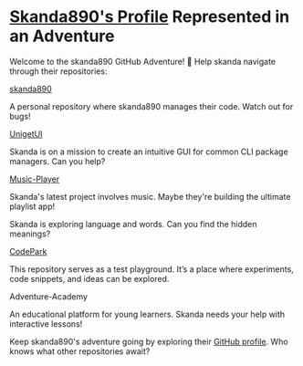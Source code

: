 <!DOCTYPE html>
<html lang="en">
<head>
    <meta charset="UTF-8">
    <meta name="viewport" content="width=device-width, initial-scale=1.0">
    </head>
<body>
    <h1><a href="https://github.com/skanda890">Skanda890's Profile</a> Represented in an Adventure</h1>
    <p>
        Welcome to the skanda890 GitHub Adventure! 🚀 Help skanda navigate through their repositories:
    </p>
    <div class="repo"><a href="https://github.com/skanda890/skanda890">skanda890</a></div>
    <p>
        A personal repository where skanda890 manages their code. Watch out for bugs!
    </p>
    <div class="repo"><a href="https://github.com/skanda890/UnigetUI">UnigetUI</a></div>
    <p>
        Skanda is on a mission to create an intuitive GUI for common CLI package managers. Can you help?
    </p>
    <div class="repo"><a href="https://github.com/skanda890/Music-Player">Music-Player</a></div>
    <p>
        Skanda's latest project involves music. Maybe they're building the ultimate playlist app!
    </p>
    <div class="repo"><a href="https://github.com/skanda890/Dictionary-App"></a></div>
    <p>
        Skanda is exploring language and words. Can you find the hidden meanings?
    </p>
    <div class="repo"><a href="https://github.com/skanda890/CodePark">CodePark</a></div>
    <p>
        This repository serves as a test playground. It’s a place where experiments, code snippets, and ideas can be explored.
    </p>    

<div class="repo">Adventure-Academy</div>
    <p>
        An educational platform for young learners. Skanda needs your help with interactive lessons!
    </p>
    <p>
    Keep skanda890's</a> adventure going by exploring their <a href="https://github.com/skanda890">GitHub profile</a>. Who knows what other repositories await?
    </p>
</body>
</html>
